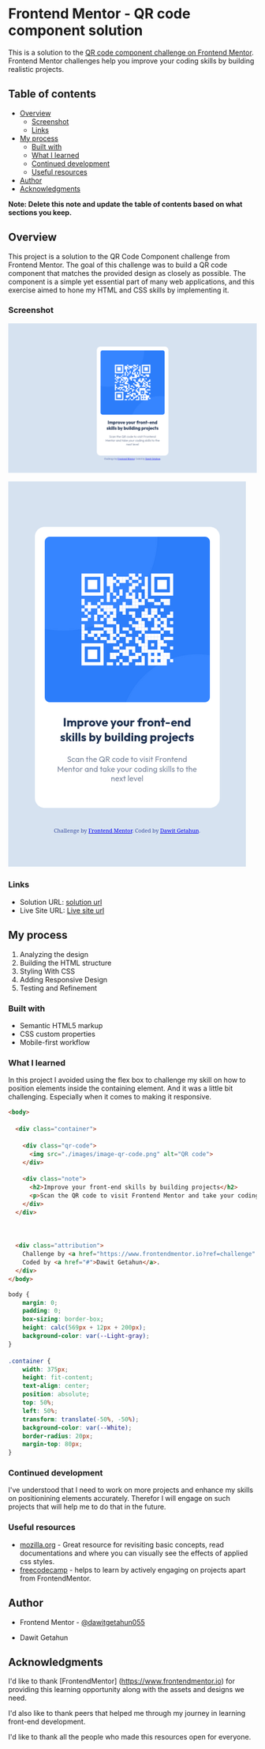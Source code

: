 # Frontend Mentor - QR code component solution

This is a solution to the [QR code component challenge on Frontend Mentor](https://www.frontendmentor.io/challenges/qr-code-component-iux_sIO_H). Frontend Mentor challenges help you improve your coding skills by building realistic projects. 

## Table of contents

- [Overview](#overview)
  - [Screenshot](#screenshot)
  - [Links](#links)
- [My process](#my-process)
  - [Built with](#built-with)
  - [What I learned](#what-i-learned)
  - [Continued development](#continued-development)
  - [Useful resources](#useful-resources)
- [Author](#author)
- [Acknowledgments](#acknowledgments)

**Note: Delete this note and update the table of contents based on what sections you keep.**

## Overview

This project is a solution to the QR Code Component challenge from Frontend Mentor. The goal of this challenge was to build a QR code component that matches the provided design as closely as possible. The component is a simple yet essential part of many web applications, and this exercise aimed to hone my HTML and CSS skills by implementing it.

### Screenshot

![Desktop-Design](./images/Desktop-design-QR-code-component.png)

![Mobile-Design](./images/Mobile-design-QR-code-component.png)


### Links

- Solution URL: [solution url](https://github.com/dawitgetahun055/qr-code-component)
- Live Site URL: [Live site url](https://your-live-site-url.com)

## My process

1. Analyzing the design
2. Building the HTML structure
3. Styling With CSS
4. Adding Responsive Design
5. Testing and Refinement

### Built with

- Semantic HTML5 markup
- CSS custom properties
- Mobile-first workflow

### What I learned

In this project I avoided using the flex box to challenge my skill on how to position elements inside the containing element. And it was a little bit challenging. Especially when it comes to making it responsive.

```html
<body>

  <div class="container">
    
    <div class="qr-code">
      <img src="./images/image-qr-code.png" alt="QR code">
    </div>

    <div class="note">
      <h2>Improve your front-end skills by building projects</h2>
      <p>Scan the QR code to visit Frontend Mentor and take your coding skills to the next level</p>
    </div>
  </div>


  
  <div class="attribution">
    Challenge by <a href="https://www.frontendmentor.io?ref=challenge" target="_blank">Frontend Mentor</a>. 
    Coded by <a href="#">Dawit Getahun</a>.
  </div>
</body>
```
```css
body {
    margin: 0;
    padding: 0;
    box-sizing: border-box;
    height: calc(569px + 12px + 200px);
    background-color: var(--Light-gray);
}

.container {
    width: 375px;
    height: fit-content;
    text-align: center;
    position: absolute;
    top: 50%;
    left: 50%;
    transform: translate(-50%, -50%);
    background-color: var(--White);
    border-radius: 20px;
    margin-top: 80px;
}
```

### Continued development

I've understood that I need to work on more projects and enhance my skills on positionining elements accurately. Therefor I will engage on such projects that will help me to do that in the future. 


### Useful resources

- [mozilla.org](https://www.mozilla.org) - Great resource for revisiting basic concepts, read documentations and where you can visually see the effects of  applied css styles.
- [freecodecamp](https://www.freecodecamp.com) - helps to learn by actively engaging on projects apart from FrontendMentor.

## Author

- Frontend Mentor - [@dawitgetahun055](https://www.frontendmentor.io/profile/dawitgetahun055)

- Dawit Getahun

## Acknowledgments

I'd like to thank [FrontendMentor] (https://www.frontendmentor.io) for providing this learning opportunity along with the assets and designs we need.

I'd also like to thank peers that helped me through my journey in learning front-end development.

I'd like to thank all the people who made this resources open for everyone.